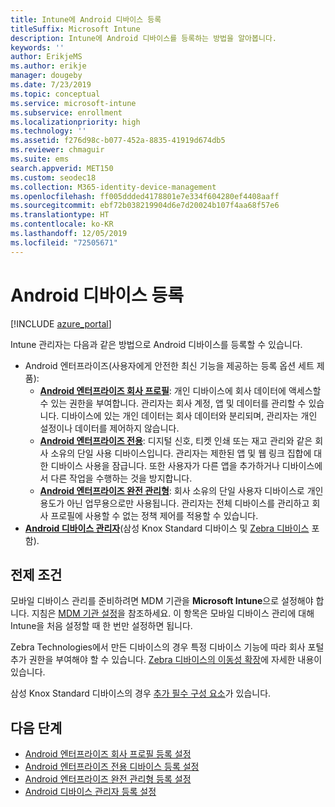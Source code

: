 ```yaml
---
title: Intune에 Android 디바이스 등록
titleSuffix: Microsoft Intune
description: Intune에 Android 디바이스를 등록하는 방법을 알아봅니다.
keywords: ''
author: ErikjeMS
ms.author: erikje
manager: dougeby
ms.date: 7/23/2019
ms.topic: conceptual
ms.service: microsoft-intune
ms.subservice: enrollment
ms.localizationpriority: high
ms.technology: ''
ms.assetid: f276d98c-b077-452a-8835-41919d674db5
ms.reviewer: chmaguir
ms.suite: ems
search.appverid: MET150
ms.custom: seodec18
ms.collection: M365-identity-device-management
ms.openlocfilehash: ff005ddded4178801e7e334f604280ef4408aaff
ms.sourcegitcommit: ebf72b038219904d6e7d20024b107f4aa68f57e6
ms.translationtype: HT
ms.contentlocale: ko-KR
ms.lasthandoff: 12/05/2019
ms.locfileid: "72505671"
---
```

# <a name="enroll-android-devices"></a>Android 디바이스 등록

[!INCLUDE [azure_portal](../includes/azure_portal.md)]

Intune 관리자는 다음과 같은 방법으로 Android 디바이스를 등록할 수 있습니다.
- Android 엔터프라이즈(사용자에게 안전한 최신 기능을 제공하는 등록 옵션 세트 제품):
    - [**Android 엔터프라이즈 회사 프로필**](android-work-profile-enroll.md): 개인 디바이스에 회사 데이터에 액세스할 수 있는 권한을 부여합니다. 관리자는 회사 계정, 앱 및 데이터를 관리할 수 있습니다. 디바이스에 있는 개인 데이터는 회사 데이터와 분리되며, 관리자는 개인 설정이나 데이터를 제어하지 않습니다. 
    - [**Android 엔터프라이즈 전용**](android-kiosk-enroll.md): 디지털 신호, 티켓 인쇄 또는 재고 관리와 같은 회사 소유의 단일 사용 디바이스입니다. 관리자는 제한된 앱 및 웹 링크 집합에 대한 디바이스 사용을 잠급니다. 또한 사용자가 다른 앱을 추가하거나 디바이스에서 다른 작업을 수행하는 것을 방지합니다.
    - [**Android 엔터프라이즈 완전 관리형**](android-fully-managed-enroll.md): 회사 소유의 단일 사용자 디바이스로 개인 용도가 아닌 업무용으로만 사용됩니다. 관리자는 전체 디바이스를 관리하고 회사 프로필에 사용할 수 없는 정책 제어를 적용할 수 있습니다. 
- [**Android 디바이스 관리자**](android-enroll-device-administrator.md)(삼성 Knox Standard 디바이스 및 [Zebra 디바이스](../configuration/android-zebra-mx-overview.md) 포함). 

## <a name="prerequisites"></a>전제 조건

모바일 디바이스 관리를 준비하려면 MDM 기관을 **Microsoft Intune**으로 설정해야 합니다. 지침은 [MDM 기관 설정](../fundamentals/mdm-authority-set.md)을 참조하세요. 이 항목은 모바일 디바이스 관리에 대해 Intune을 처음 설정할 때 한 번만 설정하면 됩니다.

Zebra Technologies에서 만든 디바이스의 경우 특정 디바이스 기능에 따라 회사 포털 추가 권한을 부여해야 할 수 있습니다. [Zebra 디바이스의 이동성 확장](../configuration/android-zebra-mx-overview.md)에 자세한 내용이 있습니다.

삼성 Knox Standard 디바이스의 경우 [추가 필수 구성 요소](android-samsung-knox-mobile-enroll.md)가 있습니다.

## <a name="next-steps"></a>다음 단계

- [Android 엔터프라이즈 회사 프로필 등록 설정](android-work-profile-enroll.md)
- [Android 엔터프라이즈 전용 디바이스 등록 설정](android-kiosk-enroll.md)
- [Android 엔터프라이즈 완전 관리형 등록 설정](android-fully-managed-enroll.md)
- [Android 디바이스 관리자 등록 설정](android-enroll-device-administrator.md)

